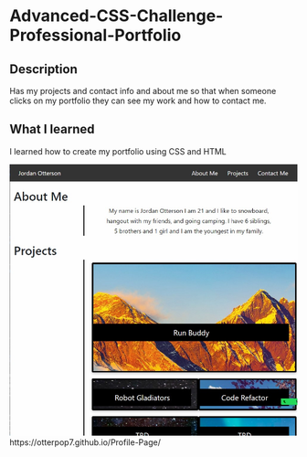 # Advanced-CSS-Challenge-Professional-Portfolio

## Description
Has my projects and contact info and about me so that when someone clicks on my portfolio they can see my work and how to contact me.
## What I learned
I learned how to create my portfolio using CSS and HTML

<img src="Images/Profile.jpg" alt="Brief snip of the full webpage">
https://otterpop7.github.io/Profile-Page/